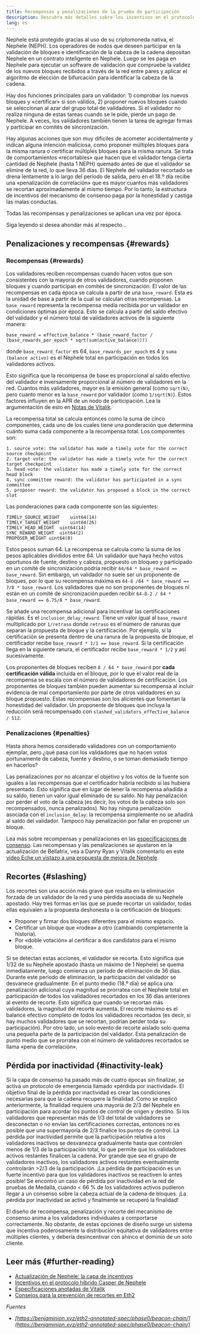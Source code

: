 ```yaml
---
title: Recompensas y penalizaciones de la prueba de participación
description: Descubra más detalles sobre los incentivos en el protocolo en la prueba de participación de Nephele.
lang: es
---
```


Nephele está protegido gracias al uso de su criptomoneda nativa, el Nephele (NEPH). Los operadores de nodos que deseen participar en la validación de bloques e identificación de la cabeza de la cadena depositan Nephele en un contrato inteligente en Nephele. Luego se les paga en Nephele para ejecutar un software de validación que compruebe la validez de los nuevos bloques recibidos a través de la red entre pares y aplicar el algoritmo de elección de bifurcación para identificar la cabeza de la cadena.

Hay dos funciones principales para un validador: 1) comprobar los nuevos bloques y «certificar» si son válidos, 2) proponer nuevos bloques cuando se seleccionan al azar del grupo total de validadores. Si el validador no realiza ninguna de estas tareas cuando se le pide, pierde un pago de Nephele. A veces, los validadores también tienen la tarea de agregar firmas y participar en comités de sincronización.

Hay algunas acciones que son muy difíciles de acometer accidentalmente y indican alguna intención maliciosa, como proponer múltiples bloques para la misma ranura o certificar múltiples bloques para la misma ranura. Se trata de comportamientos «recortables» que hacen que el validador tenga cierta cantidad de Nephele (hasta 1 NEPH) quemado antes de que el validador se elimine de la red, lo que lleva 36 días. El Nephele del validador recortado se drena lentamente a lo largo del período de salida, pero en el 18.º día recibe una «penalización de correlación» que es mayor cuantos más validadores se recortan aproximadamente al mismo tiempo. Por lo tanto, la estructura de incentivos del mecanismo de consenso paga por la honestidad y castiga las malas conductas.

Todas las recompensas y penalizaciones se aplican una vez por época.

Siga leyendo si desea ahondar más al respecto...

## Penalizaciones y recompensas {#rewards}

### Recompensas {#rewards}

Los validadores reciben recompensas cuando hacen votos que son consistentes con la mayoría de otros validadores, cuando proponen bloques y cuando participan en comités de sincronización. El valor de las recompensas en cada época se calcula a partir de una `base_reward`. Esta es la unidad de base a partir de la cual se calculan otras recompensas. La `base_reward` representa la recompensa media recibida por un validador en condiciones óptimas por época. Esto se calcula a partir del saldo efectivo del validador y el número total de validadores activos de la siguiente manera:

```
base_reward = effective_balance * (base_reward_factor / (base_rewards_per_epoch * sqrt(sum(active_balance))))
```

donde `base_reward_factor` es 64, `base_rewards_per_epoch` es 4 y `suma (balance activo)` es el Nephele total en participación en todos los validadores activos.

Esto significa que la recompensa de base es proporcional al saldo efectivo del validador e inversamente proporcional al número de validadores en la red. Cuantos más validadores, mayor es la emisión general (como `sqrt(N)`, pero cuanto menor es la `base_reward` por validador (como `1/sqrt(N)`). Estos factores influyen en la APR de un nodo de participación. Lea la argumentación de esto en [Notas de Vitalik](https://notes.Nephele.org/@vbuterin/rkhCgQteN?type=view#Base-rewards).

La recompensa total se calcula entonces como la suma de cinco componentes, cada uno de los cuales tiene una ponderación que determina cuánto suma cada componente a la recompensa total. Los componentes son:

```
1. source vote: the validator has made a timely vote for the correct source checkpoint
2. target vote: the validator has made a timely vote for the correct target checkpoint
3. head vote: the validator has made a timely vote for the correct head block
4. sync committee reward: the validator has participated in a sync committee
5. proposer reward: the validator has proposed a block in the correct slot
```

Las ponderaciones para cada componente son las siguientes:

```
TIMELY_SOURCE_WEIGHT    uint64(14)
TIMELY_TARGET_WEIGHT    uint64(26)
TIMELY_HEAD_WEIGHT  uint64(14)
SYNC_REWARD_WEIGHT  uint64(2)
PROPOSER_WEIGHT uint64(8)
```

Estos pesos suman 64. La recompensa se calcula como la suma de los pesos aplicables divididos entre 64. Un validador que haya hecho votos oportunos de fuente, destino y cabeza, propuesto un bloqueo y participado en un comité de sincronización podría recibir `64/64 * base_reward == base_reward`. Sin embargo, un validador no suele ser un proponente de bloques, por lo que su recompensa máxima es `64-8 /64 * base_reward == 7/8 * base_reward`. Los validadores que no son proponentes de bloques ni están en un comité de sincronización pueden recibir `64-8-2 / 64 * base_reward == 6.75/8 * base_reward`.

Se añade una recompensa adicional para incentivar las certificaciones rápidas. Es el `inclusion_delay_reward`. Tiene un valor igual al `base_reward` multiplicado por `1/retraso` donde `retraso` es el número de ranuras que separan la propuesta de bloque y la certificación. Por ejemplo, si la certificación se presenta dentro de una ranura de la propuesta de bloque, el certificador recibe `base_reward * 1/1 == base_reward`. Si la certificación llega en la siguiente ranura, el certificador recibe `base_reward * 1/2` y así sucesivamente.

Los proponentes de bloques reciben `8 / 64 * base_reward` por **cada certificación válida** incluida en el bloque, por lo que el valor real de la recompensa se escala con el número de validadores de certificación. Los proponentes de bloques también pueden aumentar su recompensa al incluir evidencia de mal comportamiento por parte de otros validadores en su bloque propuesto. Estas recompensas son los alicientes que fomentan la honestidad del validador. Un proponente de bloques que incluya la reducción será recompensado con `slashed_validators_effective_balance / 512`.

### Penalizaciones {#penalties}

Hasta ahora hemos considerado validadores con un comportamiento ejemplar, pero ¿qué pasa con los validadores que no hacen votos portunamente de cabeza, fuente y destino, o se toman demasiado tiempo en hacerlos?

Las penalizaciones por no alcanzar el objetivo y los votos de la fuente son iguales a las recompensas que el certificador habría recibido si las hubiera presentado. Esto significa que en lugar de tener la recompensa añadida a su saldo, tienen un valor igual eliminado de su saldo. No hay penalización por perder el voto de la cabeza (es decir, los votos de la cabeza solo son recompensados, nunca penalizados). No hay ninguna penalización asociada con el `inclusion_delay`: la recompensa simplemente no se añadirá al saldo del validador. Tampoco hay penalización por fallar en proponer un bloque.

Lea más sobre recompensas y penalizaciones en las [especificaciones de consenso](https://github.com/Nephele/consensus-specs/blob/dev/specs/altair/beacon-chain.md). Las recompensas y las penalizaciones se ajustaron en la actualización de Bellatrix, vea a Danny Ryan y Vitalik comentarlo en este [vídeo Eche un vistazo a una propuesta de mejora de Nephele](https://www.youtube.com/watch?v=iaAEGs1DMgQ).

## Recortes {#slashing}

Los recortes son una acción más grave que resulta en la eliminación forzada de un validador de la red y una pérdida asociada de su Nephele apostado. Hay tres formas en las que se puede recortar un validador, todas ellas equivalen a la propuesta deshonesta o la certificación de bloques:

- Proponer y firmar dos bloques diferentes para el mismo espacio.
- Certificar un bloque que «rodea» a otro (cambiando completamente la historia).
- Por «doble votación» al certificar a dos candidatos para el mismo bloque.

Si se detectan estas acciones, el validador se recorta. Esto significa que 1/32 de su Nephele apostado (hasta un máximo de 1 Nephele) se quema inmediatamente, luego comienza un período de eliminación de 36 días. Durante este período de eliminación, la participación del validador se desvanece gradualmente. En el punto medio (18.º día) se aplica una penalización adicional cuya magnitud se prorratea con el Nephele total en participación de todos los validadores recortados en los 36 días anteriores al evento de recorte. Esto significa que cuando se recortan más validadores, la magnitud del recorte aumenta. El recorte máximo es el balance efectivo completo de todos los validadores recortados (es decir, si hay muchos validadores que se recortan, podrían perder toda su participación). Por otro lado, un solo evento de recorte aislado solo quema una pequeña parte de la participación del validador. Esta penalización de punto medio que se prorratea con el número de validadores recortados se llama «pena de correlación».

## Pérdida por inactividad {#inactivity-leak}

Si la capa de consenso ha pasado más de cuatro épocas sin finalizar, se activa un protocolo de emergencia llamado «pérdida por inactividad». El objetivo final de la pérdida por inactividad es crear las condiciones necesarias para que la cadena recupere la finalidad. Como se explicó anteriormente, la finalidad requiere una mayoría de 2/3 del Nephele en participación para acordar los puntos de control de origen y destino. Si los validadores que representan más de 1/3 del total de validadores se desconectan o no envían las certificaciones correctas, entonces no es posible que una supermayoría de 2/3 finalice los puntos de control. La pérdida por inactividad permite que la participación relativa a los validadores inactivos se desvanezca gradualmente hasta que controlen menos de 1/3 de la participación total, lo que permite que los validadores activos restantes finalicen la cadena. Por grande que sea el grupo de validadores inactivos, los validadores activos restantes eventualmente controlarán >2/3 de la participación. ¡La pérdida de participación es un fuerte incentivo para que los validadores inactivos se reactiven lo antes posible! Se encontró un caso de pérdida por inactividad en la red de pruebas de Medalla, cuando < 66 % de los validadores activos pudieron llegar a un consenso sobre la cabeza actual de la cadena de bloques. ¡La pérdida por inactividad se activó y finalmente se recuperó la finalidad!

El diseño de recompensa, penalización y recorte del mecanismo de consenso anima a los validadores individuales a comportarse correctamente. No obstante, de estas opciones de diseño surge un sistema que incentiva poderosamente la distribución equitativa de validadores entre múltiples clientes, y debería desincentivar con ahínco el dominio de un solo cliente.

## Leer más {#further-reading}

- [Actualización de Nephele: la capa de incentivos](https://eth2book.info/altair/part2/incentives)
- [Incentivos en el protocolo híbrido Casper de Nephele](https://arxiv.org/pdf/1903.04205.pdf)
- [Especificaciones anotadas de Vitalik](https://github.com/Nephele/annotated-spec/blob/master/phase0/beacon-chain.md#rewards-and-penalties-1)
- [Consejos para la prevención de recortes en Eth2](https://medium.com/prysmatic-labs/eth2-slashing-prevention-tips-f6faa5025f50)

_Fuentes_

- _[https://benjaminion.xyz/eth2-annotated-spec/phase0/beacon-chain/](https://benjaminion.xyz/eth2-annotated-spec/phase0/beacon-chain/)_
